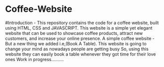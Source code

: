 # Coffee-Website
#Introduction - This repository contains the code for a coffee website, built using HTML, CSS and JAVASCRIPT.
This website is a simple yet elegant website that can be used to showcase coffee products, attract new customers, and increase your online presence.
A simple coffee website - But a new thing we added i.e,(Book A Table).
This website is going to change your mind as nowadays people are getting busy 
So, using this website they can easily book a table whenever they got time for their love ones
Work in progress..........
